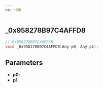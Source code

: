 ```yaml
---
ns: HUD
---
```

## _0x958278B97C4AFFD8

```c
// 0x958278B97C4AFFD8
void _0x958278B97C4AFFD8(Any p0, Any p1);
```

## Parameters
* **p0**:
* **p1**:

